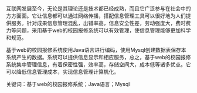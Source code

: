 互联网发展至今，无论是其理论还是技术都已经成熟，而且它广泛参与在社会中的方方面面。它让信息都可以通过网络传播，搭配信息管理工具可以很好地为人们提供服务。针对成果信息管理混乱，出错率高，信息安全性差，劳动强度大，费时费力等问题，采用基于web的校园报修系统可以有效管理，使信息管理能够更加科学和规范。

基于web的校园报修系统使用Java语言进行编码，使用Mysql创建数据表保存本系统产生的数据。系统可以提供信息显示和相应服务，总之，基于web的校园报修系统集中管理信息，有着保密性强，效率高，存储空间大，成本低等诸多优点。它可以降低信息管理成本，实现信息管理计算机化。

关键词：基于web的校园报修系统；Java语言；Mysql

